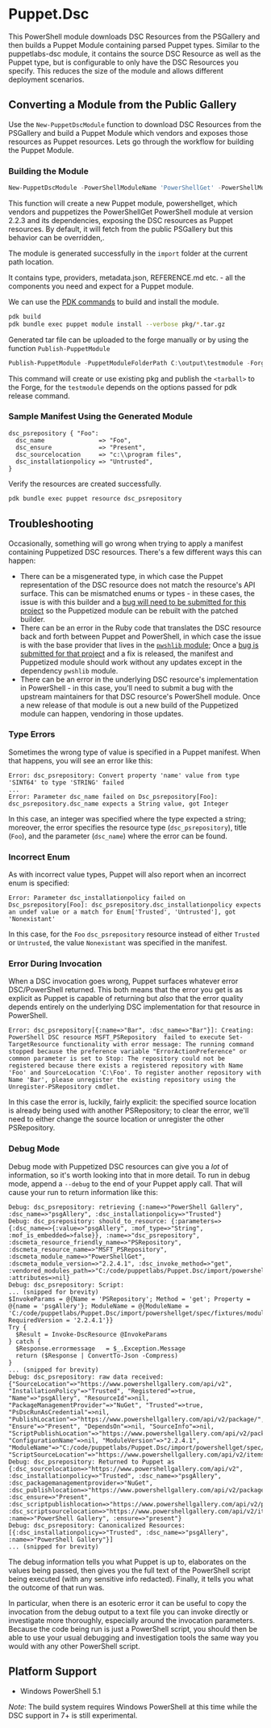 # Puppet.Dsc

This PowerShell module downloads DSC Resources from the PSGallery and then builds a Puppet Module containing parsed Puppet types. Similar to the puppetlabs-dsc module, it contains the source DSC Resource as well as the Puppet type, but is configurable to only have the DSC Resources you specify. This reduces the size of the module and allows different deployment scenarios.

## Converting a Module from the Public Gallery

Use the `New-PuppetDscModule` function to download DSC Resources from the PSGallery and build a Puppet Module which vendors and exposes those resources as Puppet resources.
Lets go through the workflow for building the Puppet Module.

### Building the Module

```powershell
New-PuppetDscModule -PowerShellModuleName 'PowerShellGet' -PowerShellModuleVersion '2.1.3'  -PuppetModuleAuthor 'testuser' -OutputDirectory '../bar'
```

This function will create a new Puppet module, powershellget, which vendors and puppetizes the PowerShellGet PowerShell module at version 2.2.3 and its dependencies, exposing the DSC resources as Puppet resources. 
By default, it will fetch from the public PSGallery but this behavior can be overridden,.

The module is generated successfully in the `import` folder at the current path location.

It contains type, providers, metadata.json, REFERENCE.md etc. - all the components you need and expect for a Puppet module.

We can use the [PDK commands](https://puppet.com/docs/pdk/1.x/pdk_reference.html) to build and install the module.

```sh
pdk build
pdk bundle exec puppet module install --verbose pkg/*.tar.gz
```

Generated tar file can be uploaded to the forge manually or by using the function `Publish-PuppetModule`

```powershell
Publish-PuppetModule -PuppetModuleFolderPath C:\output\testmodule -ForgeUploadUrl https://testforgeapi.test.com/releases -ForgeToken testmoduletoken -Build -Publish
```

This command will create or use existing pkg and publish the `<tarball>` to the Forge, for the `testmodule` depends on the options passed for pdk release command.

### Sample Manifest Using the Generated Module

```puppet
dsc_psrepository { "Foo":
  dsc_name               => "Foo",
  dsc_ensure             => "Present",
  dsc_sourcelocation     => "c:\\program files",
  dsc_installationpolicy => "Untrusted",
}
```

Verify the resources are created successfully.

```sh
pdk bundle exec puppet resource dsc_psrepository
```

## Troubleshooting

Occasionally, something will go wrong when trying to apply a manifest containing Puppetized DSC resources.
There's a few different ways this can happen:

- There can be a misgenerated type, in which case the Puppet representation of the DSC resource does not match the resource's API surface.
  This can be mismatched enums or types - in these cases, the issue is with this builder and a [bug will need to be submitted for this project](https://github.com/puppetlabs/Puppet.Dsc/issues/new?assignees=&labels=Bug%2C+bug&template=bug-report.md&title=) so the Puppetized module can be rebuilt with the patched builder.
- There can be an error in the Ruby code that translates the DSC resource back and forth between Puppet and PowerShell, in which case the issue is with the base provider that lives in the [`pwshlib` module](https://forge.puppet.com/puppetlabs/pwshlib);
  Once a [bug is submitted for that project](https://github.com/puppetlabs/ruby-pwsh/issues/new?assignees=&labels=Bug%2C+bug&template=bug-report.md&title=) and a fix is released, the manifest and Puppetized module should work without any updates except in the dependency `pwshlib` module.
- There can be an error in the underlying DSC resource's implementation in PowerShell - in this case, you'll need to submit a bug with the upstream maintainers for that DSC resource's PowerShell module.
  Once a new release of that module is out a new build of the Puppetized module can happen, vendoring in those updates.

### Type Errors

Sometimes the wrong type of value is specified in a Puppet manifest.
When that happens, you will see an error like this:

```text
Error: dsc_psrepository: Convert property 'name' value from type 'SINT64' to type 'STRING' failed
...
Error: Parameter dsc_name failed on Dsc_psrepository[Foo]: dsc_psrepository.dsc_name expects a String value, got Integer
```

In this case, an integer was specified where the type expected a string;
moreover, the error specifies the resource type (`dsc_psrepository`), title (`Foo`), and the parameter (`dsc_name`) where the error can be found.

### Incorrect Enum

As with incorrect value types, Puppet will also report when an incorrect enum is specified:

```text
Error: Parameter dsc_installationpolicy failed on Dsc_psrepository[Foo]: dsc_psrepository.dsc_installationpolicy expects an undef value or a match for Enum['Trusted', 'Untrusted'], got 'Nonexistant'
```

In this case, for the `Foo` `dsc_psrepository` resource instead of either `Trusted` or `Untrusted`, the value `Nonexistant` was specified in the manifest.

### Error During Invocation

When a DSC invocation goes wrong, Puppet surfaces whatever error DSC/PowerShell returned.
This both means that the error you get is as explicit as Puppet is capable of returning but _also_ that the error quality depends entirely on the underlying DSC implementation for that resource in PowerShell.

```text
Error: dsc_psrepository[{:name=>"Bar", :dsc_name=>"Bar"}]: Creating: PowerShell DSC resource MSFT_PSRepository  failed to execute Set-TargetResource functionality with error message: The running command stopped because the preference variable "ErrorActionPreference" or common parameter is set to Stop: The repository could not be registered because there exists a registered repository with Name 'Foo' and SourceLocation 'C:\Foo'. To register another repository with Name 'Bar', please unregister the existing repository using the Unregister-PSRepository cmdlet.
```

In this case the error is, luckily, fairly explicit:
the specified source location is already being used with another PSRepository;
to clear the error, we'll need to either change the source location or unregister the other PSRepository.

### Debug Mode

Debug mode with Puppetized DSC resources can give you a _lot_ of information, so it's worth looking into that in more detail.
To run in debug mode, append a `--debug` to the end of your Puppet apply call.
That will cause your run to return information like this:

```text
Debug: dsc_psrepository: retrieving {:name=>"PowerShell Gallery", :dsc_name=>"psgAllery", :dsc_installationpolicy=>"Trusted"}
Debug: dsc_psrepository: should_to_resource: {:parameters=>{:dsc_name=>{:value=>"psgAllery", :mof_type=>"String", :mof_is_embedded=>false}}, :name=>"dsc_psrepository", :dscmeta_resource_friendly_name=>"PSRepository", :dscmeta_resource_name=>"MSFT_PSRepository", :dscmeta_module_name=>"PowerShellGet", :dscmeta_module_version=>"2.2.4.1", :dsc_invoke_method=>"get", :vendored_modules_path=>"C:/code/puppetlabs/Puppet.Dsc/import/powershellget/spec/fixtures/modules/powershellget/lib/puppet_x/dsc_resources", :attributes=>nil}
Debug: dsc_psrepository: Script:
... (snipped for brevity)
$InvokeParams = @{Name = 'PSRepository'; Method = 'get'; Property = @{name = 'psgAllery'}; ModuleName = @{ModuleName = 'C:/code/puppetlabs/Puppet.Dsc/import/powershellget/spec/fixtures/modules/powershellget/lib/puppet_x/dsc_resources/PowerShellGet/PowerShellGet.psd1'; RequiredVersion = '2.2.4.1'}}
Try {
  $Result = Invoke-DscResource @InvokeParams
} catch {
  $Response.errormessage   = $_.Exception.Message
  return ($Response | ConvertTo-Json -Compress)
}
... (snipped for brevity)
Debug: dsc_psrepository: raw data received: {"SourceLocation"=>"https://www.powershellgallery.com/api/v2", "InstallationPolicy"=>"Trusted", "Registered"=>true, "Name"=>"psgAllery", "ResourceId"=>nil, "PackageManagementProvider"=>"NuGet", "Trusted"=>true, "PsDscRunAsCredential"=>nil, "PublishLocation"=>"https://www.powershellgallery.com/api/v2/package/", "Ensure"=>"Present", "DependsOn"=>nil, "SourceInfo"=>nil, "ScriptPublishLocation"=>"https://www.powershellgallery.com/api/v2/package/", "ConfigurationName"=>nil, "ModuleVersion"=>"2.2.4.1", "ModuleName"=>"C:/code/puppetlabs/Puppet.Dsc/import/powershellget/spec/fixtures/modules/powershellget/lib/puppet_x/dsc_resources/PowerShellGet/PowerShellGet.psd1", "ScriptSourceLocation"=>"https://www.powershellgallery.com/api/v2/items/psscript"}
Debug: dsc_psrepository: Returned to Puppet as {:dsc_sourcelocation=>"https://www.powershellgallery.com/api/v2", :dsc_installationpolicy=>"Trusted", :dsc_name=>"psgAllery", :dsc_packagemanagementprovider=>"NuGet", :dsc_publishlocation=>"https://www.powershellgallery.com/api/v2/package/", :dsc_ensure=>"Present", :dsc_scriptpublishlocation=>"https://www.powershellgallery.com/api/v2/package/", :dsc_scriptsourcelocation=>"https://www.powershellgallery.com/api/v2/items/psscript", :name=>"PowerShell Gallery", :ensure=>"present"}
Debug: dsc_psrepository: Canonicalized Resources: [{:dsc_installationpolicy=>"Trusted", :dsc_name=>"psgAllery", :name=>"PowerShell Gallery"}]
... (snipped for brevity)
```

The debug information tells you what Puppet is up to, elaborates on the values being passed, then gives you the full text of the PowerShell script being executed (with any sensitive info redacted).
Finally, it tells you what the outcome of that run was.

In particular, when there is an esoteric error it can be useful to copy the invocation from the debug output to a text file you can invoke directly or investigate more thoroughly, especially around the invocation parameters.
Because the code being run is just a PowerShell script, you should then be able to use your usual debugging and investigation tools the same way you would with any other PowerShell script.

## Platform Support

- Windows PowerShell 5.1

*Note*: The build system requires Windows PowerShell at this time while the DSC support in 7+ is still experimental.
